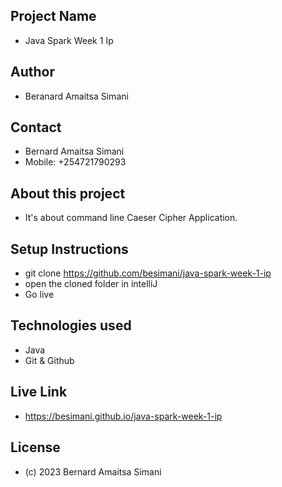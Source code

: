## Project Name
- Java Spark Week 1 Ip

## Author
- Beranard Amaitsa Simani

## Contact
- Bernard Amaitsa Simani
- Mobile: +254721790293

## About this project
- It's about command line Caeser Cipher Application.

## Setup Instructions
- git clone https://github.com/besimani/java-spark-week-1-ip
- open the cloned folder in intelliJ
- Go live

## Technologies used
- Java
- Git & Github

## Live Link
- https://besimani.github.io/java-spark-week-1-ip

## License
- (c) 2023 Bernard Amaitsa Simani

